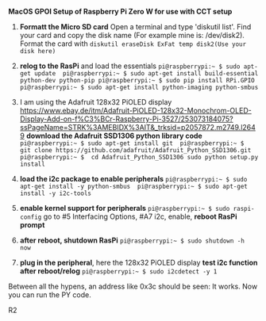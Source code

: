 **MacOS GPOI Setup of Raspberry Pi Zero W for use with CCT setup**

1. **Formatt the Micro SD card**
Open a terminal and type 'diskutil list'. Find your card and copy the disk name (For example mine is: /dev/disk2). 
Format the card with `diskutil eraseDisk ExFat temp disk2(Use your disk here)`



1. **relog to the RasPi** and load the essentials
`pi@raspberrypi:~ $ sudo apt-get update 
pi@raspberrypi:~ $ sudo apt-get install build-essential python-dev python-pip pi@raspberrypi:~ $ sudo pip install RPi.GPIO
pi@raspberrypi:~ $ sudo apt-get install python-imaging python-smbus`

2. I am using the Adafruit 128x32 PiOLED display https://www.ebay.de/itm/Adafruit-PiOLED-128x32-Monochrom-OLED-Display-Add-on-f%C3%BCr-Raspberry-Pi-3527/253073184075?ssPageName=STRK%3AMEBIDX%3AIT&_trksid=p2057872.m2749.l2649
  **download the Adafruit SSD1306 python library code**
`pi@raspberrypi:~ $ sudo apt-get install git 
pi@raspberrypi:~ $  git clone https://github.com/adafruit/Adafruit_Python_SSD1306.git 
pi@raspberrypi:~ $  cd Adafruit_Python_SSD1306 sudo python setup.py install`

3. **load the i2c package to enable peripherals**
`pi@raspberrypi:~ $ sudo apt-get install -y python-smbus 
pi@raspberrypi:~ $ sudo apt-get install -y i2c-tools`

4. **enable kernel support for peripherals**
`pi@raspberrypi:~ $ sudo raspi-config`
go to #5 Interfacing Options, #A7 i2c, enable, **reboot RasPi prompt**

5. **after reboot, shutdown RasPi**
`pi@raspberrypi:~ $ sudo shutdown -h now`

6. **plug in the peripheral**, here the 128x32 PiOLED display
**test i2c function after reboot/relog**
`pi@raspberrypi:~ $ sudo i2cdetect -y 1`

Between all the hypens, an address like 0x3c should be seen: It works.
Now you can run the PY code.

R2
